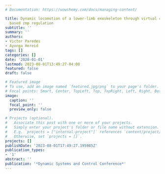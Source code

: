 ```yaml
---
# Documentation: https://wowchemy.com/docs/managing-content/

title: Dynamic locomotion of a lower-limb exoskeleton through virtual constraints
  based zmp regulation
subtitle: ''
summary: ''
authors:
- Victor Paredes
- Ayonga Hereid
tags: []
categories: []
date: '2020-01-01'
lastmod: 2023-08-01T13:49:27-04:00
featured: false
draft: false

# Featured image
# To use, add an image named `featured.jpg/png` to your page's folder.
# Focal points: Smart, Center, TopLeft, Top, TopRight, Left, Right, BottomLeft, Bottom, BottomRight.
image:
  caption: ''
  focal_point: ''
  preview_only: false

# Projects (optional).
#   Associate this post with one or more of your projects.
#   Simply enter your project's folder or file name without extension.
#   E.g. `projects = ["internal-project"]` references `content/project/deep-learning/index.md`.
#   Otherwise, set `projects = []`.
projects: []
publishDate: '2023-08-01T17:49:27.195985Z'
publication_types:
- '1'
abstract: ''
publication: '*Dynamic Systems and Control Conference*'
---
```

